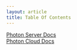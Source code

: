 ```yaml
---
layout: article
title: Table Of Contents
---
```


<a href="{{ BASE_PATH }}/photon-server.html">Photon Server Docs</a>
<br />
<a href="{{ BASE_PATH }}/photon-cloud.html">Photon Cloud Docs</a>